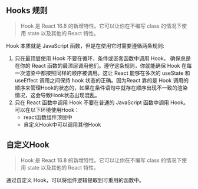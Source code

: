 ## Hooks 规则
>Hook 是 React 16.8 的新增特性。它可以让你在不编写 class 的情况下使用 state 以及其他的 React 特性。

Hook 本质就是 JavaScript 函数，但是在使用它时需要遵循两条规则:
1. 只在最顶层使用 Hook
    不要在循环，条件或嵌套函数中调用 Hook， 确保总是在你的 React 函数的最顶层调用他们。遵守这条规则，你就能确保 Hook 在每一次渲染中都按照同样的顺序被调用。这让 React 能够在多次的 useState 和 useEffect 调用之间保持 hook 状态的正确。因为React 靠的是 Hook 调用的顺序来管理Hook的状态的，如果在条件语句中就存在顺序出现不一致的渲染情况，这会导致Hook状态出现混乱。
2. 只在 React 函数中调用 Hook
    不要在普通的 JavaScript 函数中调用 Hook。可以在以下环境使用Hook：
    - react函数组件顶层中
    - 自定义Hook中可以调用其他Hook

## 自定义Hook
>Hook 是 React 16.8 的新增特性。它可以让你在不编写 class 的情况下使用 state 以及其他的 React 特性。

通过自定义 Hook，可以将组件逻辑提取到可重用的函数中。


